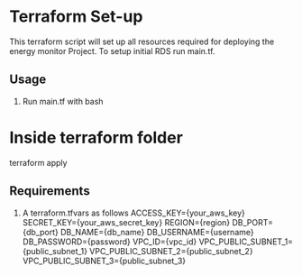 # Terraform Set-up
This terraform script will set up all resources required for deploying the energy monitor Project.
To setup initial RDS run main.tf.
## Usage
1. Run main.tf with bash
# Inside terraform folder
terraform apply
## Requirements
1. A terraform.tfvars as follows
ACCESS_KEY={your_aws_key}
SECRET_KEY={your_aws_secret_key}
REGION={region}
DB_PORT={db_port}
DB_NAME={db_name}
DB_USERNAME={username}
DB_PASSWORD={password}
VPC_ID={vpc_id}
VPC_PUBLIC_SUBNET_1={public_subnet_1}
VPC_PUBLIC_SUBNET_2={public_subnet_2}
VPC_PUBLIC_SUBNET_3={public_subnet_3}